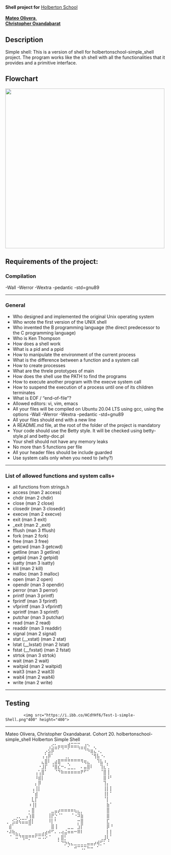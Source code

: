 <h1>
 <div id= "Shell project for Holberton School">
  </h1>
   <strong>Shell project for</strong> <a href="https://holbertonschool.uy">Holberton School </a>
<br>                  
<br>
<a href="https://github.com/MateoOlv"> <strong>Mateo Olivera</strong>, </a>
<br>
 <a href="https://github.com/coxan33"> <strong> Christopher Oxandabarat</strong> </a>
 <h2>
<div id="Description">
        <strong>Description</strong>
   </h2>
   <p>Simple shell: This is a version of shell for holbertonschool-simple_shell project. The program works like the sh shell with all the functionalities that it provides and a primitive interface.</p>
</h2>
<h2>
        <strong>Flowchart</strong>
</h2>
        <img src="https://i.ibb.co/k1xfKSg/Driagrama-de-flujo.png="1200" height="500">

<h2>Requirements of the project:</h2>
<h3>Compilation</h3>
                <p> -Wall -Werror -Wextra -pedantic -std=gnu89 </p>
                <hr>
<h3>General</h3>
<ul>
                <li> Who designed and implemented the original Unix operating system </li>
                <li> Who wrote the first version of the UNIX shell </li>
                <li> Who invented the B programming language (the direct predecessor to the C programming language) </li>
                <li> Who is Ken Thompson </li>
                <li> How does a shell work </li>
                <li> What is a pid and a ppid </li>
                <li> How to manipulate the environment of the current process </li>
                <li> What is the difference between a function and a system call
                <li> How to create processes </li>
                <li> What are the threle prototypes of main </li>
                <li> How does the shell use the PATH to find the programs </li>
                <li> How to execute another program with the execve system call </li>
  <li> How to suspend the execution of a process until one of its children terminates </li>
  				<li> What is EOF / “end-of-file”? </li>
  				<li> Allowed editors: vi, vim, emacs </li>
  <li> All your files will be compiled on Ubuntu 20.04 LTS using gcc, using the options -Wall -Werror -Wextra -pedantic -std=gnu89 </li>
  				<li> All your files should end with a new line </li>
  				<li> A README.md file, at the root of the folder of the project is mandatory </li>
  				<li> Your code should use the Betty style. It will be checked using betty-style.pl and betty-doc.pl </li>
  				<li> Your shell should not have any memory leaks </li>
  				<li> No more than 5 functions per file </li>
  				<li> All your header files should be include guarded </li>
  				<li> Use system calls only when you need to (why?) </li>
        </ul>
<hr>
<h3>
  		<strong>List of allowed functions and system calls+</strong>
</h3>
<ul>
                <li>
                        all functions from strings.h
                </li>
                <li>
                        access (man 2 access)
                </li>
                <li>
                        chdir (man 2 chdir)
                </li>
                <li>
                        close (man 2 close)
                </li>
                <li>
                        closedir (man 3 closedir)
                </li>
                <li>
                        execve (man 2 execve)
                </li>  
                <li>
                        exit (man 3 exit)
                </li>
                <li>
                  		_exit (man 2 _exit)
                </li>  
   				<li>	
                  		fflush (man 3 fflush)
                </li>
                <li>
                  		fork (man 2 fork)
                </li>
                <li>
                  		free (man 3 free)
                </li>
                <li>
                  		getcwd (man 3 getcwd)
                </li>
                <li>
                  		getline (man 3 getline)
                </li>
                <li>
                  		getpid (man 2 getpid)
                </li>
                <li>
                  		isatty (man 3 isatty)
                </li>
                <li>
                  		kill (man 2 kill)
                </li>
                <li>
                  		malloc (man 3 malloc)
                </li>
                <li>
                  		open (man 2 open)
                </li>
                <li>
                  		opendir (man 3 opendir)
                </li>
                <li>
                  		perror (man 3 perror)
                </li>
                <li>
                  		printf (man 3 printf)
                </li>
                <li>
                  		fprintf (man 3 fprintf)
                </li>
                <li>
                  		vfprintf (man 3 vfprintf)
                </li>
                <li>
                  		sprintf (man 3 sprintf)
                </li>
                <li>
                  		putchar (man 3 putchar)
                </li>
                <li>
                  		read (man 2 read)
                </li>
                <li>
                  		readdir (man 3 readdir)
                </li>
                <li>
                  		signal (man 2 signal)
                </li>
                <li>
                  		stat (__xstat) (man 2 stat)
                </li>
                <li>
                  		lstat (__lxstat) (man 2 lstat)
                </li>
                <li>
                  		fstat (__fxstat) (man 2 fstat)
                </li>
                <li>
                  		strtok (man 3 strtok)
                </li>
                <li>
                  		wait (man 2 wait)
                </li>
                <li>
                  		waitpid (man 2 waitpid)
                </li>
                <li>
                  		wait3 (man 2 wait3)
                </li>
                <li>
                  		wait4 (man 2 wait4)
                </li>
                <li>
                  		write (man 2 write)
                </li>
                  		
</ul>
<hr>

<h3>
<h2>
  		<strong>Testing</strong>
</h2>
  			
			<img src="https://i.ibb.co/HCdYHf6/Test-1-simple-Shell.png"400" height="400"> 
</h3>
<hr>
Mateo Olivera, Christopher Oxandabarat. Cohort 20.
 holbertonschool-simple_shell
Holberton Simple Shell
⠀⠀⠀⠀⠀⠀⠀⠀⠀⠀⠀⠀⠀⢀⢔⣂⣤⣤⣤⣾⣭⣭⣍⣀⣰⠢⠀⡀⠀⠀⠀⠀⠀
⠀⠀⠀⠀⠀⠀⠀⠀⠀⠀⠀⠀⡠⣪⡿⠉⠁⠈⠀⠁⠀⠀⠈⠉⠙⠳⣶⣌⠠⡀⠀⠀⠀
⠀⠀⠀⠀⠀⠀⠀⠀⠀⠀⠀⢠⢡⡿⠁⠀⠀⠀⢀⡀⠀⠀⠀⠀⠀⠀⠈⢻⣧⠐⠄⠀⠀
⠀⠀⠀⠀⠀⠀⠀⠀⠀⠀⠀⣄⣿⠇⢀⣴⣿⠛⠛⡛⠛⠛⠛⠻⢶⣄⠀⠀⠹⣧⠰⡀⠀
⠀⠀⠀⠀⠀⠀⠀⠀⠀⠀⠐⣸⡏⠀⠘⣿⣎⠒⠄⣈⣀⡀⠀⠄⣤⣿⠇⠀⠀⢹⣆⢁⠀
⠀⠀⠀⠀⠀⠀⠀⠀⠀⢠⢡⣿⠁⠀⠀⠈⠙⠷⠶⠶⠶⠶⠶⠟⠋⠁⠀⠀⠀⠈⣿⢸⠀
⠀⠀⠀⠀⠀⠀⠀⠀⠀⠸⣾⡇⠀⠀⠀⠀⠀⠀⠀⠀⠀⠀⠀⠀⠀⠀⠀⠀⠀⠀⣿⠸⠃
⠀⠀⠀⠀⠀⠀⠀⠀⠀⡄⡿⠀⠀⠀⠀⠀⠀⠀⠀⠀⠀⠀⠀⠀⠀⠀⠀⠀⠀⠀⢹⡄⠀
⠀⠀⠀⠀⠀⠀⠀⠀⢠⢸⡇⠀⠀⠀⠀⠀⠀⠀⠀⠀⠀⠀⠀⠀⠀⠀⠀⠀⠀⠀⢸⡇⡇
⠀⠀⠀⠀⠀⠀⠀⠀⠈⣾⠀⠀⠀⠀⠀⠀⠀⠀⠀⠀⠀⠀⠀⠀⠀⠀⠀⠀⠀⠀⢸⡇⠁
⠀⠀⠀⠀⠀⠀⠀⠀⣇⡏⠀⠀⠀⠀⠀⠀⠀⠀⠀⠀⠀⠀⠀⠀⠀⠀⠀⠀⠀⠀⠈⡇⠀
⠀⠀⠀⠀⠀⠀⠀⠰⢸⡇⠀⠀⠀⠀⠀⠀⠀⠀⠀⠀⠀⠀⠀⠀⠀⠀⠀⠀⠀⠀⠀⣷⠁
⠀⠀⠀⠀⠀⠀⠀⠄⣿⠀⠀⠀⠀⠀⣀⣤⡴⠶⠶⠶⠶⢦⣄⡀⠀⠀⠀⠀⠀⠀⠀⣿⠀
⠀⠀⠀⢀⡀⠀⢠⢱⣿⠀⠀⠀⠀⢸⡟⡑⠈⠁⠀⠀⠈⠐⠽⣷⠀⠀⠀⠀⠀⠀⠀⣿⠀
⢀⠀⣪⣵⢮⣭⣥⣾⡇⠀⠀⠀⠀⠸⡇⠃⠀⠀⠀⠀⠀⠀⡒⣿⠀⠀⠀⠀⠀⠀⠀⣏⠀
⠀⣾⠁⠀⠀⠀⠀⠉⠀⠀⠀⠀⠀⠀⣿⢸⠀⠀⠀⣀⣀⠀⣱⡏⠀⠀⠀⠀⠀⠀⠀⡿⠘
⠐⠼⢷⣄⡀⠀⠀⠀⠀⣀⣀⣠⣴⠾⠋⠄⠠⢴⣬⠶⠶⠒⠿⠇⠀⠀⠀⠀⠀⠀⠀⡇⡇
⠀⠈⠀⠭⠙⢻⠿⡛⠛⠋⠭⠩⠕⠈⠀⠀⡄⣿⡃⠀⠀⠀⠀⠀⠀⠀⠀⠀⠀⢀⣸⢇⠁
⠀⠀⠀⠀⠀⠀⠀⠀⠀⠀⠀⠀⠀⠀⠀⠀⠁⠙⡳⢦⣄⣀⣀⣀⣀⣤⣤⡴⢾⡋⠅⠈⠀
⠀⠀⠀⠀⠀⠀⠀⠀⠀⠀⠀⠀⠀⠀⠀⠀⠀⠀⠀⠁⠀⠚⠉⠩⠍⠓⠒⠀⠁⠀⠀⠀⠀ 
